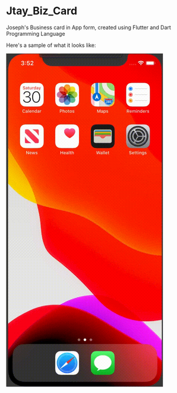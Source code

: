 # Jtay_Biz_Card
Joseph's Business card in App form, created using Flutter and Dart Programming Language


Here's a sample of what it looks like: 


![](Sample_Biz_Card.gif)